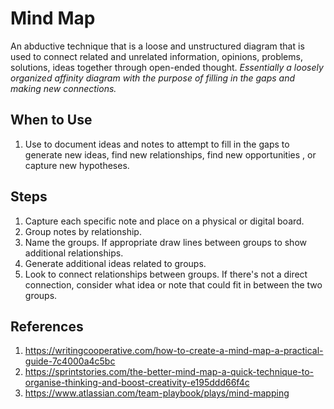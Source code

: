 # Mind Map
An abductive technique that is a loose and unstructured diagram that is used to connect related and unrelated information, opinions, problems, solutions, ideas together through open-ended thought. *Essentially a loosely organized affinity diagram with the purpose of filling in the gaps and making new connections.*

## When to Use
1. Use to document ideas and notes to attempt to fill in the gaps to generate new ideas, find new relationships, find new opportunities , or capture new hypotheses.

## Steps
1. Capture each specific note and place on a physical or digital board.
2. Group notes by relationship.
3. Name the groups. If appropriate draw lines between groups to show additional relationships.
4. Generate additional ideas related to groups.
5. Look to connect relationships between groups. If there's not a direct connection, consider what idea or note that could fit in between the two groups.

## References
1. https://writingcooperative.com/how-to-create-a-mind-map-a-practical-guide-7c4000a4c5bc
2. https://sprintstories.com/the-better-mind-map-a-quick-technique-to-organise-thinking-and-boost-creativity-e195ddd66f4c
3. https://www.atlassian.com/team-playbook/plays/mind-mapping